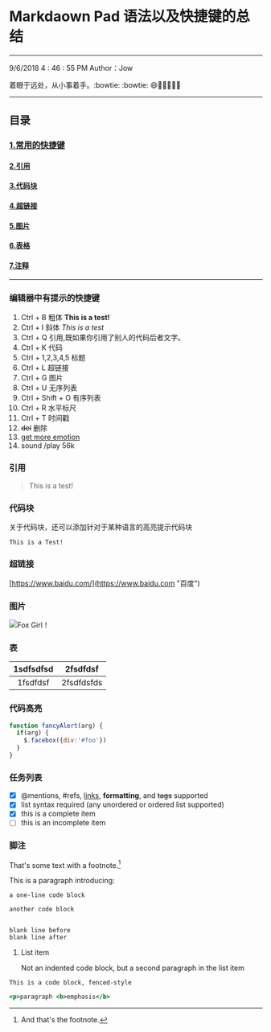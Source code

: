 # Markdaown Pad 语法以及快捷键的总结 #

----------
9/6/2018  4 : 46 : 55 PM 
Author：Jow

着眼于远处，从小事着手。:bowtie: :bowtie: :smile::gift_heart::jack_o_lantern::dolls::bamboo::rainbow:

----------
## 目录 ##
### [1.常用的快捷键](#qucik)  ###
#### [2.引用](#quote) ####
#### [3.代码块](#codeblock) ####
#### [4.超链接](#superlink) ####
#### [5.图片](#photo) ####
#### [6.表格](#table) ####
#### [7.注释](#note) ####

----------


### 编辑器中有提示的快捷键 
1.   Ctrl + B 粗体   **This is a test!**
2.   Ctrl + I 斜体 *This is a test*
3.   Ctrl + Q   引用,既如果你引用了别人的代码后者文字。
4.   Ctrl + K 代码
5.   Ctrl + 1,2,3,4,5  标题
6.   Ctrl + L 超链接
7.   Ctrl + G 图片
8.   Ctrl + U 无序列表
9.   Ctrl + Shift + O 有序列表
10.   Ctrl + R 水平标尺
11.   Ctrl + T 时间戳
12.   ~~del~~ 删除
13.   [get more emotion](https://www.webfx.com/tools/emoji-cheat-sheet/)
14.   sound /play 56k

### 引用 ###
> This is a test!

### 代码块 ###
关于代码块，还可以添加针对于某种语言的高亮提示代码块

    This is a Test! 

### 超链接 ###
[https://www.baidu.com/](https://www.baidu.com "百度")

### 图片 ###
![Fox Girl！](https://ss3.bdstatic.com/70cFv8Sh_Q1YnxGkpoWK1HF6hhy/it/u=440625542,1753122487&fm=27&gp=0.jpg) 

### 表 ###
|1sdfsdfsd|2fsdfdsf|
|:--:|:--:|
|1fsdfdsf|2fsdfdsfds|

### 代码高亮 ###
```javascript
function fancyAlert(arg) {
  if(arg) {
    $.facebox({div:'#foo'})
  }
}
```

### 任务列表 ###

- [x] @mentions, #refs, [links](), **formatting**, and ~~tags~~ supported
- [x] list syntax required (any unordered or ordered list supported)
- [x] this is a complete item
- [ ] this is an incomplete item

### 脚注 ###
That's some text with a footnote.[^1]

This is a paragraph introducing:

~~~~~~~~~~~~~~~~~~~~~
a one-line code block
~~~~~~~~~~~~~~~~~~~~~

``````````````````
another code block
``````````````````

~~~

blank line before
blank line after

~~~


1.  List item

    Not an indented code block, but a second paragraph
    in the list item


~~~~
This is a code block, fenced-style
~~~~


~~~~~~~~~~~~~~~~~~~~~~~~~~~~ .html
<p>paragraph <b>emphasis</b>
~~~~~~~~~~~~~~~~~~~~~~~~~~~~




[^1]: And that's the footnote.


